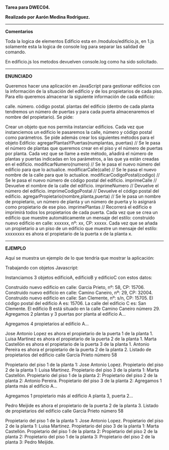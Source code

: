**Tarea para DWEC04.**

**Realizado por Aarón Medina Rodríguez.**

---

**Comentarios**

Toda la logica de elementos Edificio esta en /modulos/edificio.js, en 1.js solamente esta la logica de console log para separar las salidad de comando.

En edificio.js los metodos devuelven console.log como ha sido solicitado.

---

**ENUNCIADO**

Queremos hacer una aplicación en JavaScript para gestionar edificios con la información de la situación del edificio y de los propietarios de cada piso. Para ello queremos almacenar la siguiente información de cada edificio:

calle.
número.
código postal.
plantas del edificio (dentro de cada planta tendremos un número de puertas y para cada puerta almacenaremos el nombre del propietario).
Se pide:

Crear un objeto que nos permita instanciar edificios. Cada vez que instanciemos un edificio le pasaremos la calle, número y código postal como parámetros. Se pide además crear los siguientes métodos para el objeto Edificio:
agregarPlantasYPuertas(numplantas, puertas) // Se le pasa el número de plantas que queremos crear en el piso y el número de puertas por planta. Cada vez que se llame a este método, añadirá el número de plantas y puertas indicadas en los parámetros, a las que ya están creadas en el edificio.
modificarNumero(numero) // Se le pasa el nuevo número del edificio para que lo actualice.
modificarCalle(calle) // Se le pasa el nuevo nombre de la calle para que lo actualice.
modificarCodigoPostal(codigo) // Se le pasa el nuevo número de código postal del edificio.
imprimeCalle // Devuelve el nombre de la calle del edificio.
imprimeNumero // Devuelve el número del edificio.
imprimeCodigoPostal // Devuelve el código postal del edificio.
agregarPropietario(nombre,planta,puerta) // Se le pasa un nombre de propietario, un número de planta y un número de puerta y lo asignará como propietario de ese piso.
imprimePlantas // Recorrerá el edificio e imprimirá todos los propietarios de cada puerta.
Cada vez que se crea un edificio que muestre automáticamente un mensaje del estilo:
construido nuevo edificio en calle: xxxxxx, nº: xx, CP: xxxxx.
Cada vez que se añada un propietario a un piso de un edificio que muestre un mensaje del estilo:
xxxxxxxx es ahora el propietario de la puerta x de la planta x.

---

**EJEMPLO**

Aquí se muestra un ejemplo de lo que tendría que mostrar la aplicación:

Trabajando con objetos Javascript:

Instanciamos 3 objetos edificioA, edificioB y edificioC con estos datos:

Construido nuevo edificio en calle: Garcia Prieto, nº: 58, CP: 15706.
Construido nuevo edificio en calle: Camino Caneiro, nº: 29, CP: 32004.
Construido nuevo edificio en calle: San Clemente, nº: s/n, CP: 15705.
El código postal del edificio A es: 15706.
La calle del edificio C es: San Clemente.
El edificio B está situado en la calle Camino Caneiro número 29.
Agregamos 2 plantas y 3 puertas por planta al edificio A...

Agregamos 4 propietarios al edificio A...

Jose Antonio Lopez es ahora el propietario de la puerta 1 de la planta 1.
Luisa Martinez es ahora el propietario de la puerta 2 de la planta 1.
Marta Castellón es ahora el propietario de la puerta 3 de la planta 1.
Antonio Pereira es ahora el propietario de la puerta 2 de la planta 2.
Listado de propietarios del edificio calle García Prieto número 58

Propietario del piso 1 de la planta 1: Jose Antonio Lopez.
Propietario del piso 2 de la planta 1: Luisa Martinez.
Propietario del piso 3 de la planta 1: Marta Castellón.
Propietario del piso 1 de la planta 2:
Propietario del piso 2 de la planta 2: Antonio Pereira.
Propietario del piso 3 de la planta 2:
Agregamos 1 planta más al edificio A...

Agregamos 1 propietario más al edificio A planta 3, puerta 2...

Pedro Meijide es ahora el propietario de la puerta 2 de la planta 3.
Listado de propietarios del edificio calle García Prieto número 58

Propietario del piso 1 de la planta 1: Jose Antonio Lopez.
Propietario del piso 2 de la planta 1: Luisa Martinez.
Propietario del piso 3 de la planta 1: Marta Castellón.
Propietario del piso 1 de la planta 2:
Propietario del piso 2 de la planta 2:
Propietario del piso 1 de la planta 3:
Propietario del piso 2 de la planta 3: Pedro Meijide.